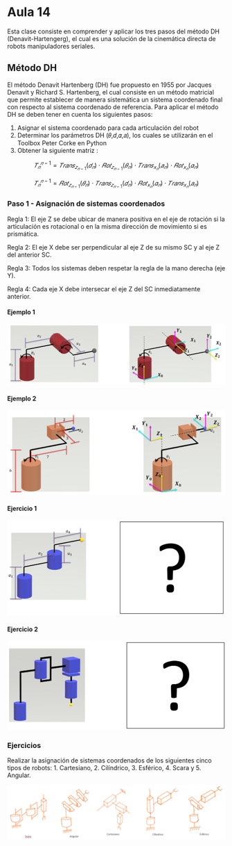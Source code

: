 <h1>Aula 14</h1>

Esta clase consiste en comprender y aplicar los tres pasos del método DH (Denavit-Hartengerg), el cual es una solución de la cinemática directa de robots manipuladores seriales.

<h2>Método DH</h2>

El método Denavit Hartenberg (DH) fue propuesto en 1955 por Jacques Denavit y Richard S. Hartenberg, el cual consiste en un método matricial que permite establecer de manera sistemática un sistema coordenado final con respecto al sistema coordenado de referencia. Para aplicar el método DH se deben tener en cuenta los siguientes pasos:

1. Asignar el sistema coordenado para cada articulación del robot
2. Determinar los parámetros DH (𝜃,𝑑,𝛼,𝑎), los cuales se utilizarán en el Toolbox Peter Corke en Python 
3. Obtener la siguiente matriz :

$$𝑇_𝑛^{𝑛−1}=𝑇𝑟𝑎𝑛𝑠_{𝑧_{𝑛−1}}(𝑑_𝑛) \cdot 𝑅𝑜𝑡_{𝑧_{𝑛−1}}(𝜃_𝑛) \cdot 𝑇𝑟𝑎𝑛𝑠_{𝑥_𝑛}(𝑎_𝑛) \cdot 𝑅𝑜𝑡_{𝑥_𝑛}(𝛼_𝑛)$$

$$𝑇_𝑛^{𝑛−1}= 𝑅𝑜𝑡_{𝑧_{𝑛−1}}(𝜃_𝑛) \cdot 𝑇𝑟𝑎𝑛𝑠_{𝑧_{𝑛−1}}(𝑑_𝑛) \cdot 𝑅𝑜𝑡_{𝑥_𝑛}(𝛼_𝑛) \cdot 𝑇𝑟𝑎𝑛𝑠_{𝑥_𝑛}(𝑎_𝑛)$$

<h3>Paso 1 - Asignación de sistemas coordenados</h3>

Regla 1: El eje Z se debe ubicar de manera positiva en el eje de rotación si la articulación es rotacional o en la misma dirección de movimiento si es prismática.

Regla 2: El eje X debe ser perpendicular al eje Z de su mismo SC y al eje Z del anterior SC.

Regla 3: Todos los sistemas deben respetar la regla de la mano derecha (eje Y).

Regla 4: Cada eje X debe intersecar el eje Z del SC inmediatamente anterior.

<h4>Ejemplo 1</h4>

![Ejemplo 1 paso 1 DH](Imagenes/image.png)

<h4>Ejemplo 2</h4>

![Ejemplo 2 paso 1 DH](Imagenes/image-1.png)

<h4>Ejercicio 1</h4>

![Ejercicio 1 paso 1 DH](Imagenes/image-2.png)

<h4>Ejercicio 2</h4>

![Ejercicio 2 paso 1 DH](Imagenes/image-3.png)

<h3>Ejercicios</h3>

Realizar la asignación de sistemas coordenados de los siguientes cinco tipos de robots: 1. Cartesiano, 2. Cilíndrico, 3. Esférico, 4. Scara y 5. Angular.

![Ejercicios](Imagenes/image-13.png)